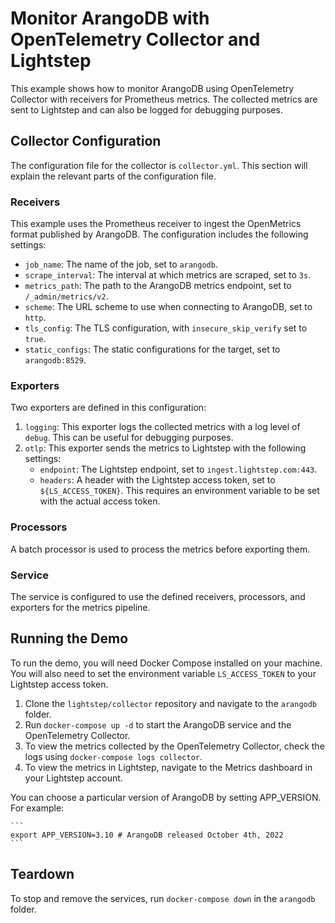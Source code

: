# Monitor ArangoDB with OpenTelemetry Collector and Lightstep

This example shows how to monitor ArangoDB using OpenTelemetry Collector with receivers for Prometheus metrics. The collected metrics are sent to Lightstep and can also be logged for debugging purposes.

## Collector Configuration

The configuration file for the collector is `collector.yml`. This section will explain the relevant parts of the configuration file.

### Receivers

This example uses the Prometheus receiver to ingest the OpenMetrics format published by ArangoDB. The configuration includes the following settings:

- `job_name`: The name of the job, set to `arangodb`.
- `scrape_interval`: The interval at which metrics are scraped, set to `3s`.
- `metrics_path`: The path to the ArangoDB metrics endpoint, set to `/_admin/metrics/v2`.
- `scheme`: The URL scheme to use when connecting to ArangoDB, set to `http`.
- `tls_config`: The TLS configuration, with `insecure_skip_verify` set to `true`.
- `static_configs`: The static configurations for the target, set to `arangodb:8529`.

### Exporters

Two exporters are defined in this configuration:

1. `logging`: This exporter logs the collected metrics with a log level of `debug`. This can be useful for debugging purposes.
2. `otlp`: This exporter sends the metrics to Lightstep with the following settings:
   - `endpoint`: The Lightstep endpoint, set to `ingest.lightstep.com:443`.
   - `headers`: A header with the Lightstep access token, set to `${LS_ACCESS_TOKEN}`. This requires an environment variable to be set with the actual access token.

### Processors

A batch processor is used to process the metrics before exporting them.

### Service

The service is configured to use the defined receivers, processors, and exporters for the metrics pipeline.

## Running the Demo

To run the demo, you will need Docker Compose installed on your machine. You will also need to set the environment variable `LS_ACCESS_TOKEN` to your Lightstep access token.

1. Clone the `lightstep/collector` repository and navigate to the `arangodb` folder.
2. Run `docker-compose up -d` to start the ArangoDB service and the OpenTelemetry Collector.
3. To view the metrics collected by the OpenTelemetry Collector, check the logs using `docker-compose logs collector`.
4. To view the metrics in Lightstep, navigate to the Metrics dashboard in your Lightstep account.

You can choose a particular version of ArangoDB by setting APP_VERSION. For example:

    ```
    export APP_VERSION=3.10 # ArangoDB released October 4th, 2022
    ```

## Teardown

To stop and remove the services, run `docker-compose down` in the `arangodb` folder.
